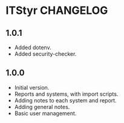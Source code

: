 # ITStyr CHANGELOG

## 1.0.1
* Added dotenv.
* Added security-checker.

## 1.0.0
* Initial version.
* Reports and systems, with import scripts.
* Adding notes to each system and report.
* Adding general notes.
* Basic user management.

